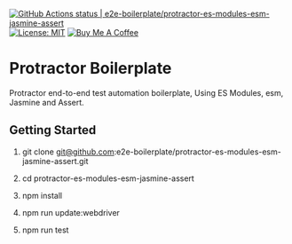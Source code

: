 [![GitHub Actions status | e2e-boilerplate/protractor-es-modules-esm-jasmine-assert](https://github.com/e2e-boilerplate/protractor-es-modules-esm-jasmine-assert/workflows/protractor-es-modules-esm-jasmine-assert/badge.svg)](https://github.com/e2e-boilerplate/protractor-es-modules-esm-jasmine-assert/actions?workflow=protractor-es-modules-esm-jasmine-assert) [![License: MIT](https://img.shields.io/badge/License-MIT-yellow.svg)](https://opensource.org/licenses/MIT) [![Buy Me A Coffee](https://img.shields.io/badge/buy-me%20coffee-orange)](https://www.buymeacoffee.com/xgirma)
    
# Protractor Boilerplate
    
Protractor end-to-end test automation boilerplate, Using ES Modules, esm, Jasmine and Assert.
    
## Getting Started
    
1. git clone git@github.com:e2e-boilerplate/protractor-es-modules-esm-jasmine-assert.git
    
2. cd protractor-es-modules-esm-jasmine-assert
    
3. npm install
    
4. npm run update:webdriver
    
5. npm run test
